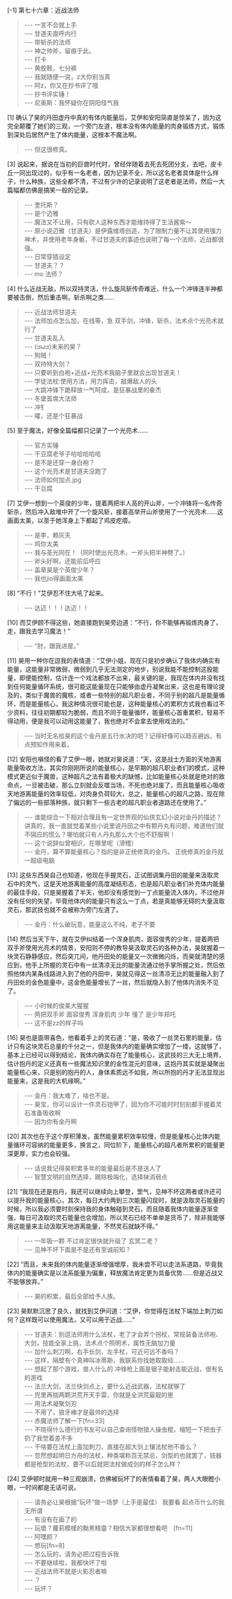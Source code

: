 
[-1] 第七十六章：近战法师
>--- 一言不合就上手<br>
>--- 甘道夫直呼内行<br>
>--- 带斩杀的法师<br>
>--- 神之帅斧，留痕于此。<br>
>--- 打卡<br>
>--- 黄胶鞋，七分裤<br>
>--- 我就随便一说，z大你别当真<br>
>--- 阿z，你又在抄书评了哦<br>
>--- 抄书评实锤！<br>
>--- 尼奥斯：我怀疑你在阴阳怪气我<br>

[1] 确认了昊的丹田虚丹中真的有体内能量后，艾伊和安阳简直是惊呆了，因为这完全颠覆了她们的三观，一个旁门左道，根本没有体内能量的肉身锻炼方式，锻炼到深处后居然产生了体内能量，这根本不魔法啊。
>--- 但这很修真。<br>

[3] 说起来，据说在当初的巨兽时代时，曾经伴随着去死去死团分支，去吧，皮卡丘一同出现过的，似乎有一名老者，因为记录不全，所以这名老者具体是什么样子，什么种族，这些全都不清，不过有少许的记录说明了这老者是法师，然后一大篇幅都仿佛是搞笑一般的记录。
>--- 奎托斯？<br>
>--- 是个迈雅<br>
>--- 魔法又不让用，只有砍人这种东西才能维持得了生活酱紫～<br>
>--- 原小说迈雅（甘道夫）是伊露维塔创造，为了限制力量不让其使用强力神术，并使用老年身躯，不过甘道夫的事迹也说明了每一个法师，近战都很强。<br>
>--- 日常穿插设定<br>
>--- 甘道夫？？<br>
>--- mo 法师？<br>

[4] 什么近战无敌，所以双持灵活，什么旋风斩传奇难近，什么一个冲锋连半神都要被击倒，然后重击啊，斩杀啊之类……
>--- 近战法师甘道夫<br>
>--- 法师加点怎么加，在线等，急
双手剑，冲锋，斩杀，法术点个光亮术就行了<br>
>--- 甘道夫乱入<br>
>--- (ಡωಡ)未来的昊？<br>
>--- 狗贼！<br>
>--- 双持特大剑？<br>
>--- 只要听到白袍+近战+光亮术我脑子里就会出现甘道夫！<br>
>--- 学徒法杖:使用方法，用力挥击，敲爆敌人的头<br>
>--- 大跳冲锋下跪释放一气呵成，是狂暴战里的豪杰<br>
>--- 冬堡首席大法师<br>
>--- 冲钅<br>
>--- 嚯，还是个狂暴战<br>

[5] 至于魔法，好像全篇幅都只记录了一个光亮术……
>--- 官方实锤<br>
>--- 干豆腐老爷子哈哈哈哈哈<br>
>--- 是不是还穿一身白袍？<br>
>--- 这个光亮术是甘道夫没跑了<br>
>--- 法师如何加点.jpg<br>
>--- 干豆腐<br>

[7] 艾伊一想到一个英俊的少年，提着两把半人高的开山斧，一个冲锋将一名传奇斩杀，然后冲入敌堆中开了一个旋风斩，接着高举开山斧使用了一个光亮术……这画面太美，以至于她浑身上下都起了鸡皮疙瘩。
>--- 是李，赖灰天<br>
>--- 鸡你太美<br>
>--- 我与圣光同在！（同时使出光亮术，一斧头把半神劈了。）<br>
>--- 斧头好啊，还能前后呼应<br>
>--- 盖章昊是个英俊少年？<br>
>--- 我也jio得画面太美<br>

[8] “不行！”艾伊忍不住大吼了起来。
>--- 达迈！！！达迈！！<br>

[10] 而艾伊顾不得这些，她直接跑到昊旁边道：“不行，你不能够再锻炼肉身了，走，跟我去学习魔法！”
>--- “肘，跟我进屋。”<br>

[11] 昊用一种你在逗我的表情道：“艾伊小姐，现在只是初步确认了我体内确实有能量，这能量非常微弱，微弱到几乎无法测定的地步，别说我能不能控制这股能量，即便能控制，估计连一个戏法都放不出来，最关键的是，我现在体内并没有找到任何能量循环系统，很可能这能量现在只能够由虚丹凝聚出来，这也是有理论提及的，类似于魔兽的魔核，或者一些特别的超凡职业者，不同于别的超凡是能量循环，而是能量核心，我这种情况很可能也是，这种能量核心的累积方式我也看过不少资料，往往初期都较为脆弱，而且不同于能量循环，能量核心首重累积，轻易不得动用，便是我可以动用这能量了，我也绝对不会拿去使用戏法的。”
>--- 当时无名给昊的这个金丹是五行水决的吧？记得好像可以趋吉避凶，有点预知作用来着。<br>

[12] 安阳也嗔怪的看了艾伊一眼，她就对昊说道：“天，这是战士方面的天地游离能量吸收方法，其实你刚刚所说的能量核心，是早期的超凡职业者们的模式，这种模式更近似于魔兽，这种超凡之法有着极大的缺憾，比如能量核心处就是绝对的致命点，一旦被击破，那么立刻就会反噬当场，不死也绝对废了，而且能量核心吸收天地游离能量的效率较低，对肉身负荷较大，总之，能量核心的超凡之路，现在除了偏远的一些部落种族，就只剩下一些古老的超凡职业者道路还在使用了。”
>--- 谁能综合一下相对合理且有一定世界观的仙侠玄幻小说对金丹的描述？讲真的，我一直就觉着某些小说里说丹田之中有颗丹丸有问题，难道他们就不隔应的慌么？哪怕就只有人丹丸那么大个也不舒服啊！<br>
>--- 这个说辞似曾相识，在哪里呢（滑稽）<br>
>--- 金丹，算不算能量核心？指的是非正统修真的金丹。
正统修真的金丹就一超级电脑<br>

[13] 这些东西昊自己也知道，他现在手握灵石，正试图调集丹田的能量来汲取灵石中的灵气，这是天地游离能量的高度凝结形态，也是超凡职业者们补充体内能量的最佳手段，只是昊握着了半天，他却没有感觉到一丁点能量流入体内，不过他并没有任何的失望，毕竟他体内的能量只有这么一丁点，若是真能够无碍的大量汲取灵石，那武技也就不会被称为旁门左道了。
>--- 金丹：什么破玩意，能量这么不纯，老子不要<br>

[14] 然后当天下午，就在艾伊纠结着一个浑身肌肉，面容俊秀的少年，提着两把双手斧使用光亮术的情景，安阳则不停的教导昊汲取灵石的各种办法，昊就握着一块灵石静静感应，然后突兀间，他丹田处的能量又一次微微闪烁，而昊就清楚的感应到，他手上所握的灵石中有一丝清凉无比的能量流通过他手掌所握之处，然后依照他体内某条线路进入到了他的丹田中，昊就见得这一丝清凉无比的能量融入到了丹田处的金色能量中，这金色能量增长了一丝，然后就隐入到了他体内消失不见了。
>--- 小时候的俊美大猩猩<br>
>--- 两把双手斧 面容俊秀 浑身肌肉 少年 懂了 是少年郑吒<br>
>--- 这不是zz的样子吗<br>

[16] 昊也是面带喜色，他看着手上的灵石道：“是，吸收了一丝灵石里的能量，估计只有这块灵石总量的千分之一，但是我体内的能量确实增加了一缕，这就够了，基本上已经可以得到结论，我体内确实存在了能量核心，这武技的三大无上境界，估计抱丹的定义还真有一些魔法知识里的金性混元的意味，这抱丹其实就是凝聚出能量核心来，只是别的抱丹的人，身体素质远不如我，所以所抱的丹才无法显现出能量来，这是我的大机缘啊。”
>--- 金丹：我太难了，啥也不是。<br>
>--- 昊宝，你可以设计一件灵石铠甲了，因为你不可能时时刻刻都手握着灵石准备吸收啊<br>
>--- 因为你有金丹啊<br>

[20] 其次也在于这个厚积薄发，虽然能量累积效率较慢，但是能量核心比体内能量循环可容纳的能量更多，换言之，同位阶下，能量核心的超凡者所累积的能量更深更厚，实力也会较强。
>--- 话说我记得昊积累多年的能量最后是不是送人了<br>
>--- 智慧文明的自然选择，踢除极端化，选择抹消弱点<br>

[21] “我现在还是抱丹，我还可以继续向上攀登，罡气，见神不坏这两者或许还可以提升我的能量核心，其次，每日大约两到三次能量闪现时，就是汲取灵石能量的时候，所以我必须要时刻保持我的身体触碰到灵石，而且随着我体内能量逐渐变强，每日可汲取的灵石能量也会增加，所以灵石已经不单单是货币了，除非我能够用这能量来主动汲取天地游离能量，不然灵石就缺不得。”
>--- 一年吸一颗 不过肯定很快就升级了 玄冥二老？<br>
>--- 见神不坏下面是不是还有至诚前知？<br>

[22] “而且，未来我的体内能量逐渐增强增厚，我未尝不可以走法系道路，毕竟我体内的能量确实是以法系能量为偏重，释放魔法肯定更为具备优势……但是近战又不能够放弃。”
>--- 昊的积累，最后全部给予人族。<br>

[23] 昊默默沉思了良久，就找到艾伊问道：“艾伊，你觉得在法杖下端加上刺刀如何？这样既可以使用魔法，又可以用于近战……”
>--- 甘道夫：别逗法师用什么法杖，老了才会弄个拐杖，常规装备法师袍、大剑，技能全家上挑，法术点个照明术，属性无脑加力量<br>
>--- 加什么刺刀啊，右手长剑，左手杖，可近可远不香吗？<br>
>--- 这样，隔壁有个真神叫冰蒂斯，我联系你找她取取经……<br>
>--- 想起了那个游戏，兽人什么的
冲锋枪上面是锯子能射击能近战，很有名的游戏<br>
>--- 法兰大剑，法兰快剑点上，要什么近战武器，法杖就够了<br>
>--- 兜里再揣两颗洪荒开天手雷，你就是全洪荒最靓的崽<br>
>--- 用法术凝聚剑刃<br>
>--- 不用了，狼牙棒才是最帅的选择<br>
>--- 赤魔法师了解一下[fn=33]<br>
>--- 不晓得什么德行的书友可以自己查询怪物猎人操虫棍，缩短一下把虫子扔了我觉着差不多<br>
>--- 干啥要在法杖上面加刺刀，直接在超大剑上镶法杖他不香么？<br>
>--- 忽然想起明日方舟的法杖，种类堪称百无禁忌，剑型的也就罢了，铳器都是枪型的法杖，要不以后就把法杖做成剑的样子怎么样？<br>

[24] 艾伊顿时就用一种三观崩溃，仿佛被玩坏了的表情看着了昊，两人大眼瞪小眼，一时间都是无话可说。
>--- 请务必让昊根据“玩坏”做一场梦（上手是最佳） 我要看 起点币什么的我无所谓<br>
>--- 有没有在画了的<br>
>--- 玩壞？蘿莉模樣的黝黑精靈？相信大家都很想看吧　[fn=11]<br>
>--- 阿嘿颜？<br>
>--- 想玩[fn=8]<br>
>--- 怎么玩的，请务必把过程告诉我<br>
>--- 不要继续啦，我都快坏了啦<br>
>--- 近战法师不就是火影忍者嘛<br>
>--- ？<br>
>--- 玩坏？<br>
